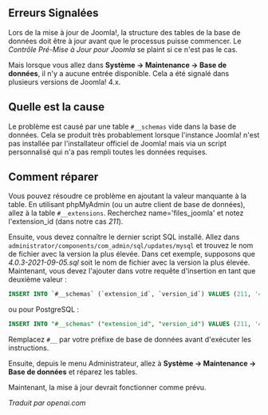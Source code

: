 <!-- Filename: J4.x:Fix_%22Database_Table_Structure_NOT_Up_to_Date%22_before_Update / Display title: Structure de la Table de Base de Données  -->

## Erreurs Signalées

Lors de la mise à jour de Joomla!, la structure des tables de la base de données doit être à jour avant que le processus puisse commencer. Le *Contrôle Pré-Mise à Jour pour Joomla* se plaint si ce n'est pas le cas.

Mais lorsque vous allez dans **Système → Maintenance → Base de données**, il n'y a aucune entrée disponible. Cela a été signalé dans plusieurs versions de Joomla! 4.x.

## Quelle est la cause

Le problème est causé par une table `#__schemas` vide dans la base de données. Cela se produit très probablement lorsque l'instance Joomla! n'est pas installée par l'installateur officiel de Joomla! mais via un script personnalisé qui n'a pas rempli toutes les données requises.  

## Comment réparer

Vous pouvez résoudre ce problème en ajoutant la valeur manquante à la table. En utilisant phpMyAdmin (ou un autre client de base de données), allez à la table `#__extensions`. Recherchez name='files_joomla' et notez l'extension_id (dans notre cas *211*).

Ensuite, vous devez connaître le dernier script SQL installé. Allez dans `administrator/components/com_admin/sql/updates/mysql` et trouvez le nom de fichier avec la version la plus élevée. Dans cet exemple, supposons que *4.0.3-2021-09-05.sql* soit le nom de fichier avec la version la plus élevée. Maintenant, vous devez l'ajouter dans votre requête d'insertion en tant que deuxième valeur :

```sql
INSERT INTO `#__schemas` (`extension_id`, `version_id`) VALUES (211, '4.0.3-2021-09-05');
```

ou pour PostgreSQL :

```sql
INSERT INTO "#__schemas" ("extension_id", "version_id") VALUES (211, '4.0.3-2021-09-05');
```

Remplacez `#__` par votre préfixe de base de données avant d'exécuter les instructions.

Ensuite, depuis le menu Administrateur, allez à **Système → Maintenance → Base de données** et réparez les tables.

Maintenant, la mise à jour devrait fonctionner comme prévu.

*Traduit par openai.com*

